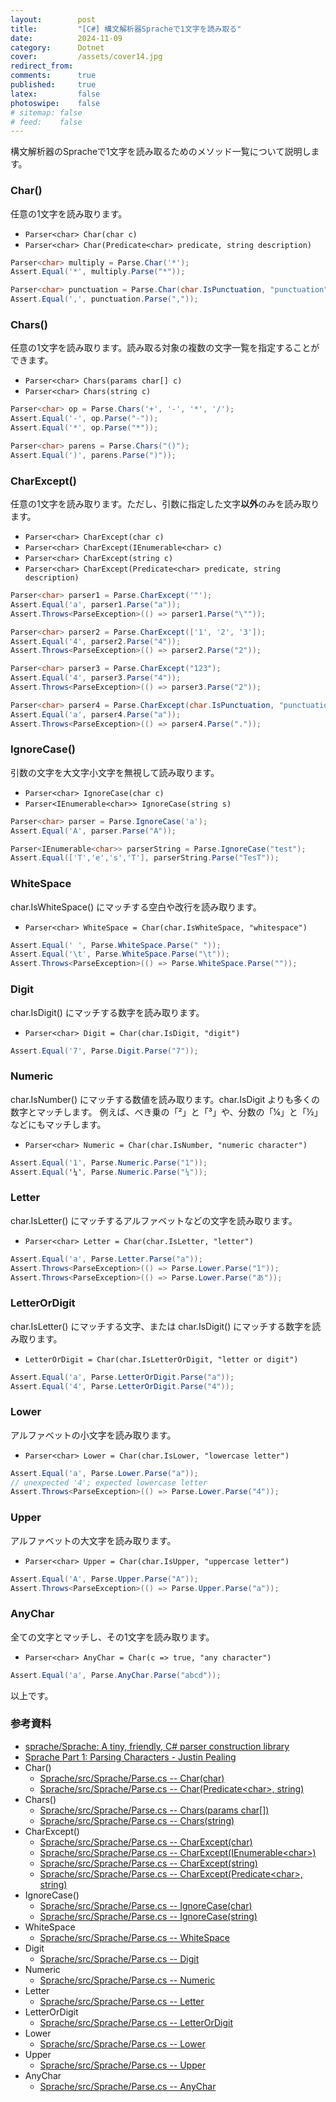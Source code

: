 ```yaml
---
layout:        post
title:         "[C#] 構文解析器Spracheで1文字を読み取る"
date:          2024-11-09
category:      Dotnet
cover:         /assets/cover14.jpg
redirect_from:
comments:      true
published:     true
latex:         false
photoswipe:    false
# sitemap: false
# feed:    false
---
```


構文解析器のSpracheで1文字を読み取るためのメソッド一覧について説明します。


### Char()

任意の1文字を読み取ります。

- `Parser<char> Char(char c)`
- `Parser<char> Char(Predicate<char> predicate, string description)`

```csharp
Parser<char> multiply = Parse.Char('*');
Assert.Equal('*', multiply.Parse("*"));

Parser<char> punctuation = Parse.Char(char.IsPunctuation, "punctuation");
Assert.Equal(',', punctuation.Parse(","));
```

### Chars()

任意の1文字を読み取ります。読み取る対象の複数の文字一覧を指定することができます。

- `Parser<char> Chars(params char[] c)`
- `Parser<char> Chars(string c)`

```csharp
Parser<char> op = Parse.Chars('+', '-', '*', '/');
Assert.Equal('-', op.Parse("-"));
Assert.Equal('*', op.Parse("*"));

Parser<char> parens = Parse.Chars("()");
Assert.Equal(')', parens.Parse(")"));
```

### CharExcept()

任意の1文字を読み取ります。ただし、引数に指定した文字**以外**のみを読み取ります。

- `Parser<char> CharExcept(char c)`
- `Parser<char> CharExcept(IEnumerable<char> c)`
- `Parser<char> CharExcept(string c)`
- `Parser<char> CharExcept(Predicate<char> predicate, string description)`

```csharp
Parser<char> parser1 = Parse.CharExcept('"');
Assert.Equal('a', parser1.Parse("a"));
Assert.Throws<ParseException>(() => parser1.Parse("\""));

Parser<char> parser2 = Parse.CharExcept(['1', '2', '3']);
Assert.Equal('4', parser2.Parse("4"));
Assert.Throws<ParseException>(() => parser2.Parse("2"));

Parser<char> parser3 = Parse.CharExcept("123");
Assert.Equal('4', parser3.Parse("4"));
Assert.Throws<ParseException>(() => parser3.Parse("2"));

Parser<char> parser4 = Parse.CharExcept(char.IsPunctuation, "punctuation");
Assert.Equal('a', parser4.Parse("a"));
Assert.Throws<ParseException>(() => parser4.Parse("."));
```

### IgnoreCase()

引数の文字を大文字小文字を無視して読み取ります。

- `Parser<char> IgnoreCase(char c)`
- `Parser<IEnumerable<char>> IgnoreCase(string s)`

```csharp
Parser<char> parser = Parse.IgnoreCase('a');
Assert.Equal('A', parser.Parse("A"));

Parser<IEnumerable<char>> parserString = Parse.IgnoreCase("test");
Assert.Equal(['T','e','s','T'], parserString.Parse("TesT"));
```


### WhiteSpace

char.IsWhiteSpace() にマッチする空白や改行を読み取ります。

- `Parser<char> WhiteSpace = Char(char.IsWhiteSpace, "whitespace")`

```csharp
Assert.Equal(' ', Parse.WhiteSpace.Parse(" "));
Assert.Equal('\t', Parse.WhiteSpace.Parse("\t"));
Assert.Throws<ParseException>(() => Parse.WhiteSpace.Parse(""));
```


### Digit

char.IsDigit() にマッチする数字を読み取ります。

- `Parser<char> Digit = Char(char.IsDigit, "digit")`

```csharp
Assert.Equal('7', Parse.Digit.Parse("7"));
```



### Numeric

char.IsNumber() にマッチする数値を読み取ります。char.IsDigit よりも多くの数字とマッチします。
例えば、べき乗の「²」と「³」や、分数の「¼」と「½」などにもマッチします。

- `Parser<char> Numeric = Char(char.IsNumber, "numeric character")`

```csharp
Assert.Equal('1', Parse.Numeric.Parse("1"));
Assert.Equal('¼', Parse.Numeric.Parse("¼"));
```




### Letter

char.IsLetter() にマッチするアルファベットなどの文字を読み取ります。

- `Parser<char> Letter = Char(char.IsLetter, "letter")`

```csharp
Assert.Equal('a', Parse.Letter.Parse("a"));
Assert.Throws<ParseException>(() => Parse.Lower.Parse("1"));
Assert.Throws<ParseException>(() => Parse.Lower.Parse("あ"));
```



### LetterOrDigit

char.IsLetter() にマッチする文字、または char.IsDigit() にマッチする数字を読み取ります。

- `LetterOrDigit = Char(char.IsLetterOrDigit, "letter or digit")`

```csharp
Assert.Equal('a', Parse.LetterOrDigit.Parse("a"));
Assert.Equal('4', Parse.LetterOrDigit.Parse("4"));
```



### Lower

アルファベットの小文字を読み取ります。

- `Parser<char> Lower = Char(char.IsLower, "lowercase letter")`

```csharp
Assert.Equal('a', Parse.Lower.Parse("a"));
// unexpected '4'; expected lowercase letter
Assert.Throws<ParseException>(() => Parse.Lower.Parse("4"));
```



### Upper

アルファベットの大文字を読み取ります。

- `Parser<char> Upper = Char(char.IsUpper, "uppercase letter")`

```csharp
Assert.Equal('A', Parse.Upper.Parse("A"));
Assert.Throws<ParseException>(() => Parse.Upper.Parse("a"));
```



### AnyChar

全ての文字とマッチし、その1文字を読み取ります。

- `Parser<char> AnyChar = Char(c => true, "any character")`

```csharp
Assert.Equal('a', Parse.AnyChar.Parse("abcd"));
```




以上です。

### 参考資料

- [sprache/Sprache: A tiny, friendly, C# parser construction library](https://github.com/sprache/Sprache)
- [Sprache Part 1: Parsing Characters - Justin Pealing](https://justinpealing.me.uk/post/2020-03-11-sprache1-chars/)
- Char()
    - [Sprache/src/Sprache/Parse.cs -- Char(char)](https://github.com/sprache/Sprache/blob/9d1721bb0dea638e35b9bbb2334fea6f99bf778e/src/Sprache/Parse.cs#L66C40-L66C41)
    - [Sprache/src/Sprache/Parse.cs -- Char(Predicate\<char\>, string)](https://github.com/sprache/Sprache/blob/9d1721bb0dea638e35b9bbb2334fea6f99bf778e/src/Sprache/Parse.cs#L27)
- Chars()
    - [Sprache/src/Sprache/Parse.cs -- Chars(params char\[\])](https://github.com/sprache/Sprache/blob/9d1721bb0dea638e35b9bbb2334fea6f99bf778e/src/Sprache/Parse.cs#L77)
    - [Sprache/src/Sprache/Parse.cs -- Chars(string)](https://github.com/sprache/Sprache/blob/9d1721bb0dea638e35b9bbb2334fea6f99bf778e/src/Sprache/Parse.cs#L87)
- CharExcept()
    - [Sprache/src/Sprache/Parse.cs -- CharExcept(char)](https://github.com/sprache/Sprache/blob/9d1721bb0dea638e35b9bbb2334fea6f99bf778e/src/Sprache/Parse.cs#L98)
    - [Sprache/src/Sprache/Parse.cs -- CharExcept(IEnumerable\<char\>)](https://github.com/sprache/Sprache/blob/9d1721bb0dea638e35b9bbb2334fea6f99bf778e/src/Sprache/Parse.cs#L108)
    - [Sprache/src/Sprache/Parse.cs -- CharExcept(string)](https://github.com/sprache/Sprache/blob/9d1721bb0dea638e35b9bbb2334fea6f99bf778e/src/Sprache/Parse.cs#L119)
    - [Sprache/src/Sprache/Parse.cs -- CharExcept(Predicate\<char\>, string)](https://github.com/sprache/Sprache/blob/9d1721bb0dea638e35b9bbb2334fea6f99bf778e/src/Sprache/Parse.cs#L56)
- IgnoreCase()
    - [Sprache/src/Sprache/Parse.cs -- IgnoreCase(char)](https://github.com/sprache/Sprache/blob/9d1721bb0dea638e35b9bbb2334fea6f99bf778e/src/Sprache/Parse.cs#L129)
    - [Sprache/src/Sprache/Parse.cs -- IgnoreCase(string)](https://github.com/sprache/Sprache/blob/9d1721bb0dea638e35b9bbb2334fea6f99bf778e/src/Sprache/Parse.cs#L139)
- WhiteSpace
    - [Sprache/src/Sprache/Parse.cs -- WhiteSpace](https://github.com/sprache/Sprache/blob/9d1721bb0dea638e35b9bbb2334fea6f99bf778e/src/Sprache/Parse.cs#L159)
- Digit
    - [Sprache/src/Sprache/Parse.cs -- Digit](https://github.com/sprache/Sprache/blob/9d1721bb0dea638e35b9bbb2334fea6f99bf778e/src/Sprache/Parse.cs#L164)
- Numeric
    - [Sprache/src/Sprache/Parse.cs -- Numeric](https://github.com/sprache/Sprache/blob/9d1721bb0dea638e35b9bbb2334fea6f99bf778e/src/Sprache/Parse.cs#L189)
- Letter
    - [Sprache/src/Sprache/Parse.cs -- Letter](https://github.com/sprache/Sprache/blob/9d1721bb0dea638e35b9bbb2334fea6f99bf778e/src/Sprache/Parse.cs#L169)
- LetterOrDigit
    - [Sprache/src/Sprache/Parse.cs -- LetterOrDigit](https://github.com/sprache/Sprache/blob/9d1721bb0dea638e35b9bbb2334fea6f99bf778e/src/Sprache/Parse.cs#L174)
- Lower
    - [Sprache/src/Sprache/Parse.cs -- Lower](https://github.com/sprache/Sprache/blob/9d1721bb0dea638e35b9bbb2334fea6f99bf778e/src/Sprache/Parse.cs#L179)
- Upper
    - [Sprache/src/Sprache/Parse.cs -- Upper](https://github.com/sprache/Sprache/blob/9d1721bb0dea638e35b9bbb2334fea6f99bf778e/src/Sprache/Parse.cs#L184)
- AnyChar
    - [Sprache/src/Sprache/Parse.cs -- AnyChar](https://github.com/sprache/Sprache/blob/9d1721bb0dea638e35b9bbb2334fea6f99bf778e/src/Sprache/Parse.cs#L154)
